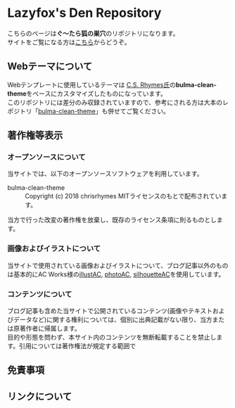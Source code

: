 # Lazyfox's Den Repository
こちらのページは**ぐ〜たら狐の巣穴**のリポジトリになります。  
サイトをご覧になる方は[こちら](https://lazyfox.blog/)からどうぞ。

## Webテーマについて
Webテンプレートに使用しているテーマは [C.S. Rhymes氏](https://www.csrhymes.com/)の**bulma-clean-theme**をベースにカスタマイズしたものになっています。  
このリポジトリには差分のみ収録されていますので、参考にされる方は大本のレポジトリ「[bulma-clean-theme](https://github.com/chrisrhymes/bulma-clean-theme)」も併せてご覧ください。

## 著作権等表示
### オープンソースについて
当サイトでは、以下のオープンソースソフトウェアを利用しています。

<dl>
    <dt>bulma-clean-theme</dt>
    <dd>
        Copyright (c) 2018 chrisrhymes  
        MITライセンスのもとで配布されています。
    </dd>
</dl>

当方で行った改変の著作権を放棄し、既存のライセンス条項に則るものとします。
### 画像およびイラストについて
当サイトで使用されている画像およびイラストについて、ブログ記事以外のものは基本的にAC Works様の[illustAC](https://www.ac-illust.com/), [photoAC](https://www.photo-ac.com/), [silhouetteAC](https://www.silhouette-ac.com/)を使用しています。
### コンテンツについて
ブログ記事も含めた当サイトで公開されているコンテンツ(画像やテキストおよびデータなど)に関する権利については、個別に出典記載がない限り、当方または原著作者に帰属します。  
目的や形態を問わず、本サイト内のコンテンツを無断転載することを禁止します。引用については著作権法が規定する範囲で

## 免責事項

## リンクについて
